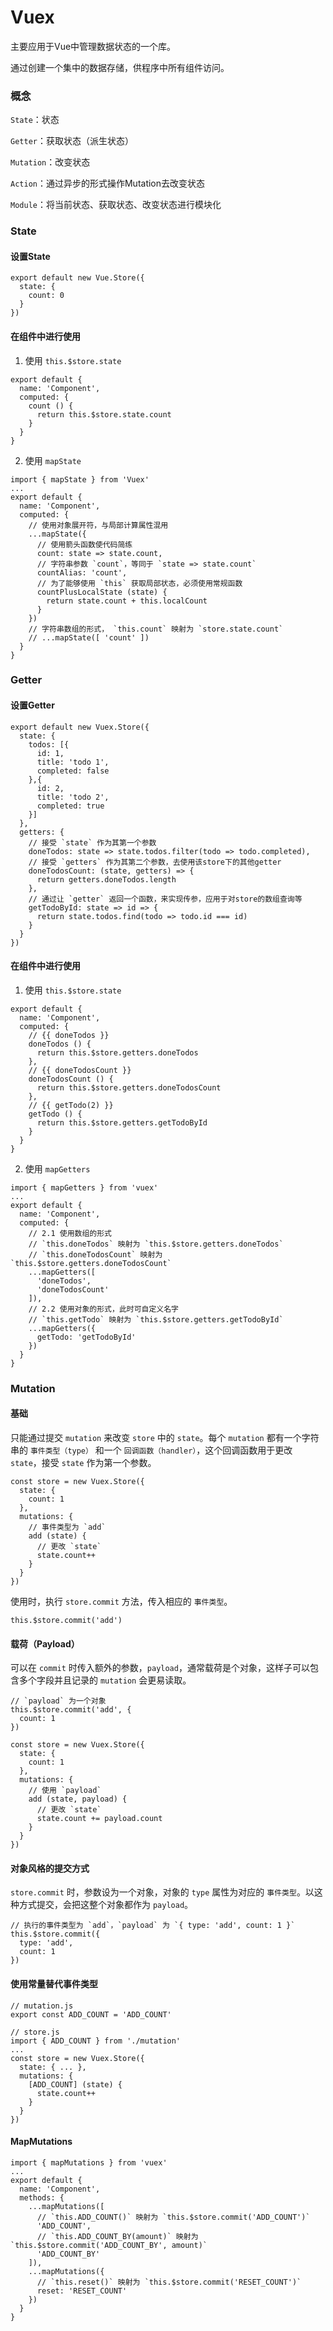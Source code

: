 # Vuex

主要应用于Vue中管理数据状态的一个库。

通过创建一个集中的数据存储，供程序中所有组件访问。

### 概念

`State`：状态

`Getter`：获取状态（派生状态）

`Mutation`：改变状态

`Action`：通过异步的形式操作Mutation去改变状态

`Module`：将当前状态、获取状态、改变状态进行模块化

### State

#### 设置State

``` JS
export default new Vue.Store({
  state: {
    count: 0
  }
})
```

#### 在组件中进行使用

1. 使用 `this.$store.state`

``` JS
export default {
  name: 'Component',
  computed: {
    count () {
      return this.$store.state.count
    }
  }
}
```

2. 使用 `mapState`

``` JS
import { mapState } from 'Vuex'
...
export default {
  name: 'Component',
  computed: {
    // 使用对象展开符，与局部计算属性混用
    ...mapState({
      // 使用箭头函数使代码简练
      count: state => state.count,
      // 字符串参数 `count`，等同于 `state => state.count`
      countAlias: 'count',
      // 为了能够使用 `this` 获取局部状态，必须使用常规函数
      countPlusLocalState (state) {
        return state.count + this.localCount
      }
    })
    // 字符串数组的形式， `this.count` 映射为 `store.state.count`
    // ...mapState([ 'count' ])
  }
}
```

### Getter

#### 设置Getter

``` JS
export default new Vuex.Store({
  state: {
    todos: [{
      id: 1,
      title: 'todo 1',
      completed: false
    },{
      id: 2,
      title: 'todo 2',
      completed: true
    }]
  },
  getters: {
    // 接受 `state` 作为其第一个参数
    doneTodos: state => state.todos.filter(todo => todo.completed),
    // 接受 `getters` 作为其第二个参数，去使用该store下的其他getter
    doneTodosCount: (state, getters) => {
      return getters.doneTodos.length
    },
    // 通过让 `getter` 返回一个函数，来实现传参，应用于对store的数组查询等
    getTodoById: state => id => {
      return state.todos.find(todo => todo.id === id)
    }
  }
})
```

#### 在组件中进行使用

1. 使用 `this.$store.state`

``` JS
export default {
  name: 'Component',
  computed: {
    // {{ doneTodos }}
    doneTodos () {
      return this.$store.getters.doneTodos
    },
    // {{ doneTodosCount }}
    doneTodosCount () {
      return this.$store.getters.doneTodosCount
    },
    // {{ getTodo(2) }}
    getTodo () {
      return this.$store.getters.getTodoById
    }
  }
}
```

2. 使用 `mapGetters`

``` JS
import { mapGetters } from 'vuex'
...
export default {
  name: 'Component',
  computed: {
    // 2.1 使用数组的形式
    // `this.doneTodos` 映射为 `this.$store.getters.doneTodos`
    // `this.doneTodosCount` 映射为 `this.$store.getters.doneTodosCount`
    ...mapGetters([
      'doneTodos',
      'doneTodosCount'
    ]),
    // 2.2 使用对象的形式，此时可自定义名字
    // `this.getTodo` 映射为 `this.$store.getters.getTodoById`
    ...mapGetters({
      getTodo: 'getTodoById'
    })
  }
}
```

### Mutation

#### 基础

只能通过提交 `mutation` 来改变 `store` 中的 `state`。每个 `mutation` 都有一个字符串的 `事件类型（type）` 和一个 `回调函数（handler）`，这个回调函数用于更改 `state`，接受 `state` 作为第一个参数。

``` JS
const store = new Vuex.Store({
  state: {
    count: 1
  },
  mutations: {
    // 事件类型为 `add`
    add (state) {
      // 更改 `state`
      state.count++
    }
  }
})
```

使用时，执行 `store.commit` 方法，传入相应的 `事件类型`。

``` JS
this.$store.commit('add')
```

#### 载荷（Payload）

可以在 `commit` 时传入额外的参数，`payload`，通常载荷是个对象，这样子可以包含多个字段并且记录的 `mutation` 会更易读取。

``` JS
// `payload` 为一个对象
this.$store.commit('add', {
  count: 1
})
```

``` JS
const store = new Vuex.Store({
  state: {
    count: 1
  },
  mutations: {
    // 使用 `payload`
    add (state, payload) {
      // 更改 `state`
      state.count += payload.count
    }
  }
})
```

#### 对象风格的提交方式

`store.commit` 时，参数设为一个对象，对象的 `type` 属性为对应的 `事件类型`。以这种方式提交，会把这整个对象都作为 `payload`。

``` JS
// 执行的事件类型为 `add`，`payload` 为 `{ type: 'add', count: 1 }`
this.$store.commit({
  type: 'add', 
  count: 1
})
```

#### 使用常量替代事件类型

``` JS
// mutation.js
export const ADD_COUNT = 'ADD_COUNT'
```

``` JS
// store.js
import { ADD_COUNT } from './mutation'
...
const store = new Vuex.Store({
  state: { ... },
  mutations: {
    [ADD_COUNT] (state) {
      state.count++
    }
  }
})
```

#### MapMutations

``` JS
import { mapMutations } from 'vuex'
...
export default {
  name: 'Component',
  methods: {
    ...mapMutations([
      // `this.ADD_COUNT()` 映射为 `this.$store.commit('ADD_COUNT')`
      'ADD_COUNT',
      // `this.ADD_COUNT_BY(amount)` 映射为 `this.$store.commit('ADD_COUNT_BY', amount)`
      'ADD_COUNT_BY'
    ]),
    ...mapMutations({
      // `this.reset()` 映射为 `this.$store.commit('RESET_COUNT')`
      reset: 'RESET_COUNT'
    })
  }
}
```